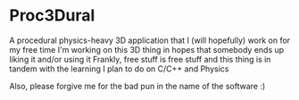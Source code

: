 # Proc3Dural
A procedural physics-heavy 3D application that I (will hopefully) work on for my free time
I'm working on this 3D thing in hopes that somebody ends up liking it and/or using it
Frankly, free stuff is free stuff and this thing is in tandem with the learning I plan to do on C/C++ and Physics

Also, please forgive me for the bad pun in the name of the software :)
